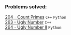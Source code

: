 ### Problems solved:

[204 - Count Primes](https://leetcode.com/problems/count-primes/) `C++` `Python`  
[263 - Ugly Number](https://leetcode.com/problems/ugly-number/) `C++`  
[264 - Ugly Number II](https://leetcode.com/problems/ugly-number-ii/) `Python`